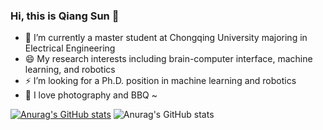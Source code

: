 ### Hi, this is Qiang Sun 👋
- 🔭 I’m currently a master student at Chongqing University majoring in Electrical Engineering
- 😄 My research interests including brain-computer interface, machine learning, and robotics
- ⚡ I’m looking for a Ph.D. position in machine learning and robotics
- 👯 I love photography and BBQ ~  

[![Anurag's GitHub stats](https://github-readme-stats.vercel.app/api?username=hisunjiang)](https://github.com/anuraghazra/github-readme-stats) 
![Anurag's GitHub stats](https://github-readme-stats.vercel.app/api?username=anuraghazra&show_icons=true)

